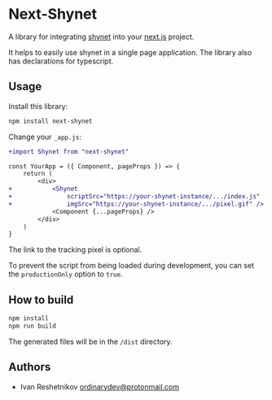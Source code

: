 # Next-Shynet

A library for integrating [shynet](https://github.com/milesmcc/shynet)
into your [next.js](https://nextjs.org/) project.

It helps to easily use shynet in a single page application.
The library also has declarations for typescript.

## Usage

Install this library:

```bash
npm install next-shynet
```

Change your `_app.js`:

```diff
+import Shynet from "next-shynet"

const YourApp = ({ Component, pageProps }) => {
    return (
        <div>
+           <Shynet
+               scriptSrc="https://your-shynet-instance/.../index.js"
+               imgSrc="https://your-shynet-instance/.../pixel.gif" />
            <Component {...pageProps} />
        </div>
    )
}
```

The link to the tracking pixel is optional.

To prevent the script from being loaded during development,
you can set the `productionOnly` option to `true`.

## How to build

```bash
npm install
npm run build
```

The generated files will be in the `/dist` directory.

## Authors

- Ivan Reshetnikov <ordinarydev@protonmail.com>
